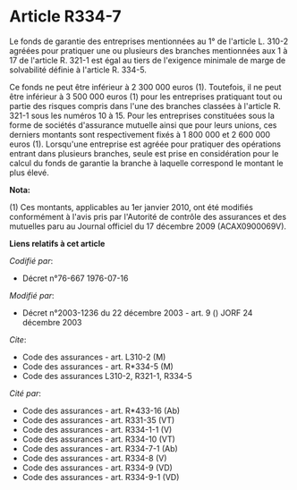# Article R334-7

Le fonds de garantie des entreprises mentionnées au 1° de l'article L. 310-2 agréées pour pratiquer une ou plusieurs des
branches mentionnées aux 1 à 17 de l'article R. 321-1 est égal au tiers de l'exigence minimale de marge de solvabilité
définie à l'article R. 334-5.

Ce fonds ne peut être inférieur à 2 300 000 euros (1). Toutefois, il ne peut être inférieur à 3 500 000 euros (1) pour les
entreprises pratiquant tout ou partie des risques compris dans l'une des branches classées à l'article R. 321-1 sous les
numéros 10 à 15. Pour les entreprises constituées sous la forme de sociétés d'assurance mutuelle ainsi que pour leurs unions,
ces derniers montants sont respectivement fixés à 1 800 000 et 2 600 000 euros (1). Lorsqu'une entreprise est agréée pour
pratiquer des opérations entrant dans plusieurs branches, seule est prise en considération pour le calcul du fonds de
garantie la branche à laquelle correspond le montant le plus élevé.

**Nota:**

(1) Ces montants, applicables au 1er janvier 2010, ont été modifiés conformément à l'avis pris par l'Autorité de contrôle des
assurances et des mutuelles paru au Journal officiel du 17 décembre 2009 (ACAX0900069V).

**Liens relatifs à cet article**

_Codifié par_:

  - Décret n°76-667 1976-07-16

_Modifié par_:

  - Décret n°2003-1236 du 22 décembre 2003 - art. 9 () JORF 24 décembre 2003

_Cite_:

  - Code des assurances - art. L310-2 (M)
  - Code des assurances - art. R*334-5 (M)
  - Code des assurances L310-2, R321-1, R334-5

_Cité par_:

  - Code des assurances - art. R*433-16 (Ab)
  - Code des assurances - art. R331-35 (VT)
  - Code des assurances - art. R334-1-1 (V)
  - Code des assurances - art. R334-10 (VT)
  - Code des assurances - art. R334-7-1 (Ab)
  - Code des assurances - art. R334-8 (V)
  - Code des assurances - art. R334-9 (VD)
  - Code des assurances - art. R334-9-1 (VD)
